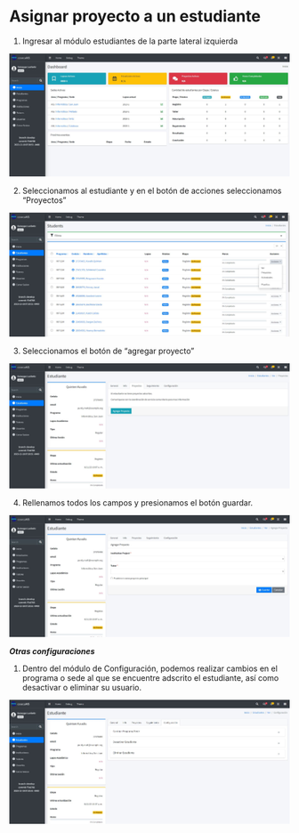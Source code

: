 

# Asignar proyecto a un estudiante

1. Ingresar al módulo estudiantes de la parte lateral izquierda

![Modulo estudiantes](/docs/resources/ESTUDIANTE_1.jpg)

2. Seleccionamos al estudiante y en el botón de acciones seleccionamos “Proyectos”

![Modulo estudiantes](/docs/resources/ESTUDIANTE_2.jpg)

3. Seleccionamos el botón de “agregar proyecto”

![Modulo estudiantes](/docs/resources/ESTUDIANTE_3.jpg)

4. Rellenamos todos los campos y presionamos el botón guardar.

![Modulo estudiantes](/docs/resources/ESTUDIANTE_4.jpg)


___Otras configuraciones___

1. Dentro del módulo de Configuración, podemos realizar cambios en el programa o sede al que se encuentre adscrito el estudiante, así como desactivar o eliminar su usuario. 

![Modulo estudiantes](/docs/resources/ESTUDIANTE_5.jpg)

